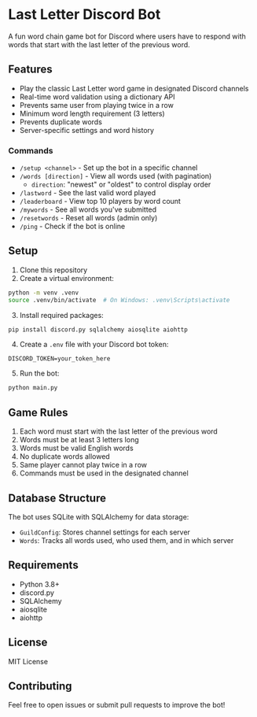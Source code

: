 # Last Letter Discord Bot

A fun word chain game bot for Discord where users have to respond with words that start with the last letter of the previous word.

## Features

- Play the classic Last Letter word game in designated Discord channels
- Real-time word validation using a dictionary API
- Prevents same user from playing twice in a row
- Minimum word length requirement (3 letters)
- Prevents duplicate words
- Server-specific settings and word history

### Commands

- `/setup <channel>` - Set up the bot in a specific channel
- `/words [direction]` - View all words used (with pagination)
  - `direction`: "newest" or "oldest" to control display order
- `/lastword` - See the last valid word played
- `/leaderboard` - View top 10 players by word count
- `/mywords` - See all words you've submitted
- `/resetwords` - Reset all words (admin only)
- `/ping` - Check if the bot is online

## Setup

1. Clone this repository
2. Create a virtual environment:
```bash
python -m venv .venv
source .venv/bin/activate  # On Windows: .venv\Scripts\activate
```

3. Install required packages:
```bash
pip install discord.py sqlalchemy aiosqlite aiohttp
```

4. Create a `.env` file with your Discord bot token:
```env
DISCORD_TOKEN=your_token_here
```

5. Run the bot:
```bash
python main.py
```

## Game Rules

1. Each word must start with the last letter of the previous word
2. Words must be at least 3 letters long
3. Words must be valid English words
4. No duplicate words allowed
5. Same player cannot play twice in a row
6. Commands must be used in the designated channel

## Database Structure

The bot uses SQLite with SQLAlchemy for data storage:
- `GuildConfig`: Stores channel settings for each server
- `Words`: Tracks all words used, who used them, and in which server

## Requirements

- Python 3.8+
- discord.py
- SQLAlchemy
- aiosqlite
- aiohttp

## License

MIT License

## Contributing

Feel free to open issues or submit pull requests to improve the bot!
